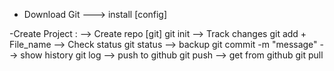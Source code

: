 - Download Git   ---> install  [config]

-Create Project :
        --> Create repo [git]       git init
        --> Track changes           git add + File_name
        --> Check status            git status
        --> backup                  git commit -m "message"
        --> show history            git log
        --> push to github          git push
        --> get from github         git pull